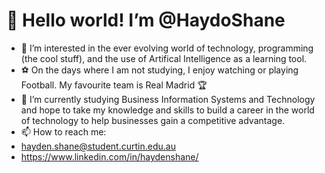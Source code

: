 # 👋 Hello world! I’m @HaydoShane
- 👀 I’m interested in the ever evolving world of technology, programming (the cool stuff), and the use of Artifical Intelligence as a learning tool.
- ⚽ On the days where I am not studying, I enjoy watching or playing Football. My favourite team is Real Madrid 🏆
- 🌱 I’m currently studying Business Information Systems and Technology and hope to take my knowledge and skills to build a career in the world of technology to help businesses gain a competitive advantage. 
- 📫 How to reach me:
- hayden.shane@student.curtin.edu.au
- https://www.linkedin.com/in/haydenshane/

<!---
HaydoShane/HaydoShane is a ✨ special ✨ repository because its `README.md` (this file) appears on your GitHub profile.
You can click the Preview link to take a look at your changes.
--->
